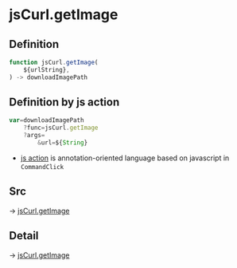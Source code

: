 # jsCurl.getImage

## Definition

```js.js
function jsCurl.getImage(
	${urlString},
) -> downloadImagePath
```


## Definition by js action

```js.js
var=downloadImagePath
	?func=jsCurl.getImage
	?args=
		&url=${String}
```

- [js action](#) is annotation-oriented language based on javascript in `CommandClick`



## Src

-> [jsCurl.getImage](https://github.com/puutaro/CommandClick/blob/master/app/src/main/java/com/puutaro/commandclick/fragment_lib/terminal_fragment/js_interface/JsCurl.kt#L153)

## Detail

-> [jsCurl.getImage](https://github.com/puutaro/CommandClick/blob/master/md/developer/js_interface/details/JsCurl/getImage.md)
